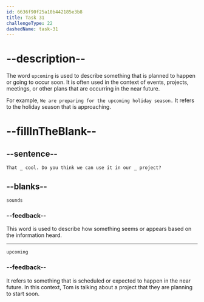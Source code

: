 ```yaml
---
id: 6636f90f25a10b442185e3b8
title: Task 31
challengeType: 22
dashedName: task-31
---
```


<!--
AUDIO REFERENCE:
Tom: That sounds cool. Do you think we can use it in our upcoming project?
-->

# --description--

The word `upcoming` is used to describe something that is planned to happen or going to occur soon. It is often used in the context of events, projects, meetings, or other plans that are occurring in the near future.

For example, `We are preparing for the upcoming holiday season.` It refers to the holiday season that is approaching.

# --fillInTheBlank--

## --sentence--

`That _ cool. Do you think we can use it in our _ project?`

## --blanks--

`sounds`

### --feedback--

This word is used to describe how something seems or appears based on the information heard.

---

`upcoming`

### --feedback--

It refers to something that is scheduled or expected to happen in the near future. In this context, Tom is talking about a project that they are planning to start soon.
